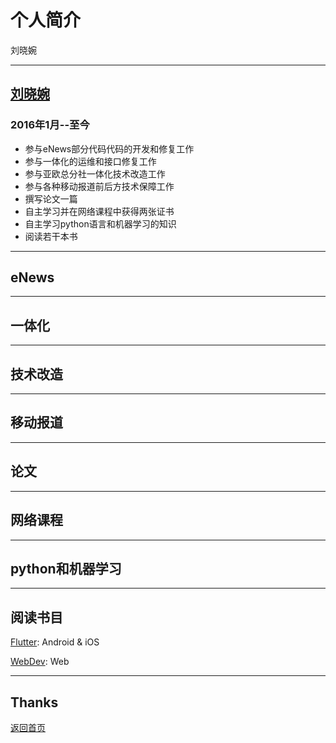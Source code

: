 # 个人简介
<p> 刘晓婉 </p>

----

## [刘晓婉](http://www.liuxiaowan.com)


### 2016年1月--至今
* 参与eNews部分代码代码的开发和修复工作
* 参与一体化的运维和接口修复工作
* 参与亚欧总分社一体化技术改造工作
* 参与各种移动报道前后方技术保障工作
* 撰写论文一篇
* 自主学习并在网络课程中获得两张证书
* 自主学习python语言和机器学习的知识
* 阅读若干本书

----

## eNews


----

## 一体化


----

## 技术改造


----

## 移动报道


----

## 论文

----

## 网络课程

----

## python和机器学习



----

## 阅读书目

[Flutter](https://flutter.io/): Android & iOS

[WebDev](https://webdev.dartlang.org/): Web

----

## Thanks

[返回首页](http://www.liuxiaowan.com/keynote/)